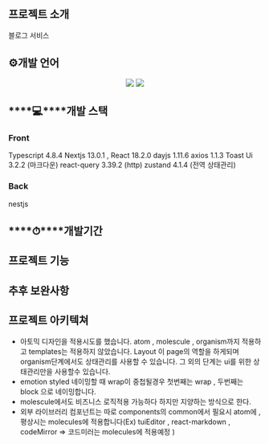 ## 프로젝트 소개

블로그 서비스

## ⚙️개발 언어
<div align='center'>
    <img src="https://img.shields.io/badge/Javascript-gray?logo=javascript"/>
    <img src="https://img.shields.io/badge/Typescript-gray?logo=typescript"/>
</div>

## ****💻****개발 스택

### Front
Typescript 4.8.4
Nextjs 13.0.1 , React 18.2.0
dayjs 1.11.6
axios 1.1.3
Toast Ui 3.2.2 (마크다운)
react-query 3.39.2 (http)
zustand 4.1.4 (전역 상태관리)

### Back
nestjs

## ****⏱****개발기간


## 프로젝트 기능


## 추후 보완사항



## 프로젝트 아키텍쳐
- 아토믹 디자인을 적용시도를 했습니다. atom , molescule , organism까지 적용하고 templates는 적용하지 않았습니다. Layout 이 page의 역할을 하게되며 organism단계에서도 상태관리를 사용할 수 있습니다. 그 외의 단계는 ui를 위한 상태관리만을 사용할수 있습니다.
- emotion styled 네이밍할 때 wrap이 중첩될경우  첫번째는 wrap  , 두번째는 block 으로 네이밍합니다.
- molescule에서도 비즈니스 로직적용 가능하다 하지만 지양하는 방식으로 한다.
- 외부 라이브러리 컴포넌트는 따로 components의 common에서 필요시 atom에 , 평상시는 molecules에 적용합니다(Ex) tuiEditor , react-markdown , codeMirror => 코드미러는 molecules에 적용예정 )
